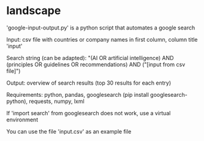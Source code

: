 # landscape

'google-input-output.py' is a python script that automates a google search

Input: csv file with countries or company names in first column, column title 'input'

Search string (can be adapted): "(AI OR artificial intelligence) AND (principles OR guidelines OR recommendations) AND ("[input from csv file]")

Output: overview of search results (top 30 results for each entry)

Requirements: python, pandas, googlesearch (pip install googlesearch-python), requests, numpy, lxml

If 'import search' from googlesearch does not work, use a virtual environment

You can use the file 'input.csv' as an example file
